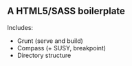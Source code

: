 A HTML5/SASS boilerplate
------------------------

Includes:
- Grunt (serve and build)
- Compass (+ SUSY, breakpoint)
- Directory structure
